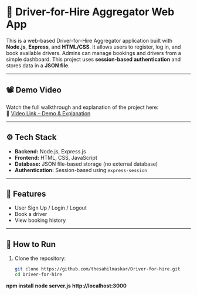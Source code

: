 # 🚗 Driver-for-Hire Aggregator Web App

This is a web-based Driver-for-Hire Aggregator application built with **Node.js**, **Express**, and **HTML/CSS**. It allows users to register, log in, and book available drivers. Admins can manage bookings and drivers from a simple dashboard. This project uses **session-based authentication** and stores data in a **JSON file**.

---

## 📽️ Demo Video

Watch the full walkthrough and explanation of the project here:  
📌 [Video Link – Demo & Explanation](https://drive.google.com/file/d/1Y10yRe3P1-050GE752UhFiT62_Wbz4WE/view?usp=drive_link)

---

## ⚙️ Tech Stack

- **Backend:** Node.js, Express.js
- **Frontend:** HTML, CSS, JavaScript
- **Database:** JSON file-based storage (no external database)
- **Authentication:** Session-based using `express-session`

---

## 🚀 Features

- User Sign Up / Login / Logout
- Book a driver
- View booking history


---


## 📌 How to Run

1. Clone the repository:
   ```bash
   git clone https://github.com/thesahilmaskar/Driver-for-hire.git
   cd Driver-for-hire
**npm install**
**node server.js**
**http://localhost:3000**


